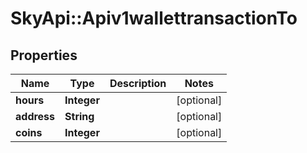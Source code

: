 # SkyApi::Apiv1wallettransactionTo

## Properties
Name | Type | Description | Notes
------------ | ------------- | ------------- | -------------
**hours** | **Integer** |  | [optional] 
**address** | **String** |  | [optional] 
**coins** | **Integer** |  | [optional] 


